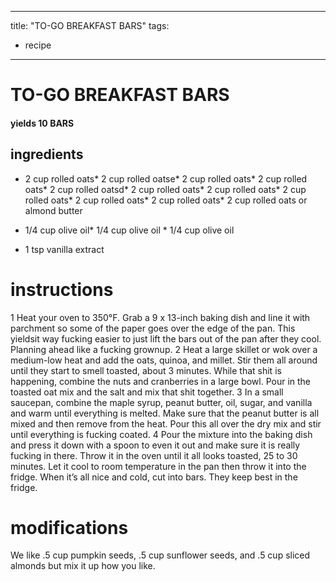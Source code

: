 

	
---
title: "TO-GO BREAKFAST BARS"
tags:
  - recipe
---
# TO-GO BREAKFAST BARS
#### yields 10 BARS
## ingredients
* 2 cup rolled oats* 2 cup rolled oatse* 2 cup rolled oats* 2 cup rolled oats* 2 cup rolled oatsd* 2 cup rolled oats* 2 cup rolled oats* 2 cup rolled oats* 2 cup rolled oats* 2 cup rolled oats* 2 cup rolled oats or almond butter

* 1/4 cup olive oil* 1/4 cup olive oil * 1/4 cup olive oil
* 1 tsp vanilla extract


# instructions
1 Heat your oven to 350°F. Grab a 9 x 13-inch baking dish and line it with parchment so
some of the paper goes over the edge of the pan. This yieldsit way fucking easier to just lift
the bars out of the pan after they cool. Planning ahead like a fucking grownup.
2 Heat a large skillet or wok over a medium-low heat and add the oats, quinoa, and millet. Stir
them all around until they start to smell toasted, about 3 minutes. While that shit is
happening, combine the nuts and cranberries in a large bowl. Pour in the toasted oat mix and
the salt and mix that shit together.
3 In a small saucepan, combine the maple syrup, peanut butter, oil, sugar, and vanilla and warm
until everything is melted. Make sure that the peanut butter is all mixed and then remove from
the heat. Pour this all over the dry mix and stir until everything is fucking coated.
4 Pour the mixture into the baking dish and press it down with a spoon to even it out and
make sure it is really fucking in there. Throw it in the oven until it all looks toasted, 25 to 30
minutes. Let it cool to room temperature in the pan then throw it into the fridge. When it’s
all nice and cold, cut into bars. They keep best in the fridge.

# modifications

We like .5 cup pumpkin seeds, .5 cup sunflower seeds, and .5 cup sliced almonds but mix it up how you like.
	

